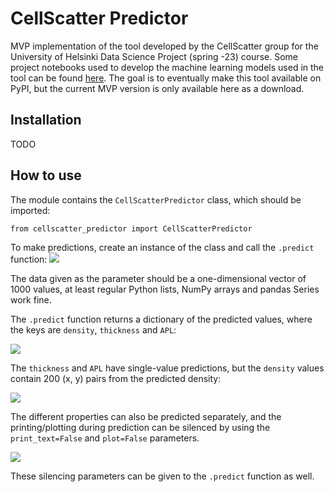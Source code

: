 # CellScatter Predictor

MVP implementation of the tool developed by the CellScatter group for the University of Helsinki Data Science Project (spring -23) course. Some project notebooks used to develop the machine learning models used in the tool can be found [here](https://github.com/K123AsJ0k1/CellScatter). The goal is to eventually make this tool available on PyPI, but the current MVP version is only available here as a download.


## Installation
 
 TODO


## How to use

The module contains the ```CellScatterPredictor``` class, which should be imported: 

```from cellscatter_predictor import CellScatterPredictor```


To make predictions, create an instance of the class and call the ```.predict``` function:
![](https://github.com/PPeltola/CellScatter-predictor/blob/main/documentation/images/predict1.png)

The data given as the parameter should be a one-dimensional vector of 1000 values, at least regular Python lists, NumPy arrays and pandas Series work fine.


The ```.predict``` function returns a dictionary of the predicted values, where the keys are ```density```, ```thickness``` and ```APL```:

![](https://github.com/PPeltola/CellScatter-predictor/blob/main/documentation/images/preds1.png)

The ```thickness``` and ```APL``` have single-value predictions, but the ```density``` values contain 200 (x, y) pairs from the predicted density:

![](https://github.com/PPeltola/CellScatter-predictor/blob/main/documentation/images/density1.png)

The different properties can also be predicted separately, and the printing/plotting during prediction can be silenced by using the ```print_text=False``` and ```plot=False``` parameters.

![](https://github.com/PPeltola/CellScatter-predictor/blob/main/documentation/images/preds2.png)

These silencing parameters can be given to the ```.predict``` function as well.
